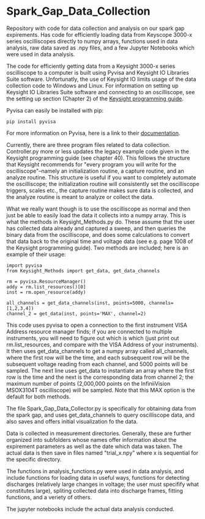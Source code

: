 # Spark_Gap_Data_Collection
Repository with code for data collection and analysis on our spark gap expirements. Has code for efficiently loading data from Keyscope 3000-x series oscilliscopes directly to numpy arrays, functions used in data analysis, raw data saved as .npy files, and a few Jupyter Notebooks which were used in data analysis.

The code for efficiently getting data from a Keysight 3000-x series oscilliscope to a computer is built using Pyvisa and Keysight IO Libraries Suite software. Unfortunatly, the use of Keysight IO limits usage of the data collection code to Windows and Linux. For information on setting up Keysight IO Libraries Suite software and connecting to an oscilliscope, see the setting up section (Chapter 2) of the [Keysight programming guide](https://www.keysight.com/us/en/assets/9018-06894/programming-guides/9018-06894.pdf?success=true).

Pyvisa can easily be installed with pip:

```pip install pyvisa```

For more information on Pyvisa, here is a link to their [documentation](https://pyvisa.readthedocs.io/en/latest/introduction/rvalues.html).

Currently, there are three program files related to data collection. Controller.py more or less updates the legacy example code given in the Keysight programming guide (see chapter 40). This follows the structure that Keysight recommends for "every program you will write for the oscilliscope"–namely an initialization routine, a capture routine, and an analyze routine. This structure is useful if you want to completely automate the oscilliscope; the initialization routine will consistently set the oscilliscope triggers, scales etc., the capture routine makes sure data is collected, and the analyze routine is meant to analyze or collect the data. 

What we really want though is to use the oscilliscope as normal and then just be able to easily load the data it collects into a numpy array. This is what the methods in Keysight_Methods.py do. These assume that the user has collected data already and captured a sweep, and then queries the binary data from the oscilliscope, and does some calculations to convert that data back to the original time and voltage data (see e.g. page 1008 of the Keysight programming guide). Two methods are included; here is an example of their usage:

```
import pyvisa
from Keysight_Methods import get_data, get_data_channels

rm = pyvisa.ResourceManager()
addy = rm.list_resources()[0]
inst = rm.open_resource(addy)

all_channels = get_data_channels(inst, points=5000, channels=[1,2,3,4])
channel_2 = get_data(inst, points='MAX', channel=2)
```

This code uses pyvisa to open a connection to the first instrument VISA Address resource manager finds; if you are connected to multiple instruments, you will need to figure out which is which (just print out rm.list_resources, and compare with the VISA Address of your instruments). It then uses get_data_channels to get a numpy array called all_channels, where the first row will be the time, and each subsequent row will be the subsequent voltage reading from each channel, and 5000 points will be sampled. The next line uses get_data to instantiate an array where the first row is the time and the next is the corresponding data from channel 2; the maximum number of points (2,000,000 points on the InfiniiVision MSOX3104T oscilliscope) will be sampled. Note that this MAX option is the default for both methods. 

The file Spark_Gap_Data_Collector.py is specifically for obtaining data from the spark gap, and uses get_data_channels to query oscilliscope data, and also saves and offers initial visualization fo the data. 

Data is collected in measurement directories. Generally, these are further organized into subfolders whose names offer information about the expirement parameters as well as the date which data was taken. The actual data is then save in files named "trial_x.npy" where x is sequential for the specific directory.

The functions in analysis_functions.py were used in data analysis, and include functions for loading data in useful ways, functions for detecting discharges (relatively large changes in voltage; the user must specifify what constitutes large), spliting collected data into discharge frames, fitting functions, and a veriety of others. 

The jupyter notebooks include the actual data analysis conducted.
